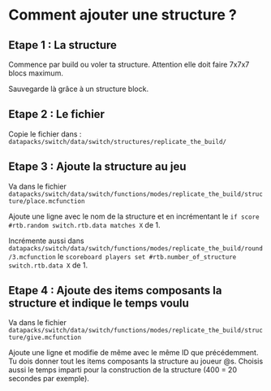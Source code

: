 

# Comment ajouter une structure ?


## Etape 1 : La structure

Commence par build ou voler ta structure. Attention elle doit faire 7x7x7 blocs maximum.

Sauvegarde là grâce à un structure block.

## Etape 2 : Le fichier

Copie le fichier dans : ``datapacks/switch/data/switch/structures/replicate_the_build/``

## Etape 3 : Ajoute la structure au jeu

Va dans le fichier ``datapacks/switch/data/switch/functions/modes/replicate_the_build/structure/place.mcfunction``

Ajoute une ligne avec le nom de la structure et en incrémentant le ``if score #rtb.random switch.rtb.data matches X`` de 1.

Incrémente aussi dans ``datapacks/switch/data/switch/functions/modes/replicate_the_build/round/3.mcfunction`` le ``scoreboard players set #rtb.number_of_structure switch.rtb.data X`` de 1.

## Etape 4 : Ajoute des items composants la structure et indique le temps voulu

Va dans le fichier ``datapacks/switch/data/switch/functions/modes/replicate_the_build/structure/give.mcfunction``

Ajoute une ligne et modifie de même avec le même ID que précédemment. Tu dois donner tout les items composants la structure au joueur @s. Choisis aussi le temps imparti pour la construction de la structure (400 = 20 secondes par exemple).

